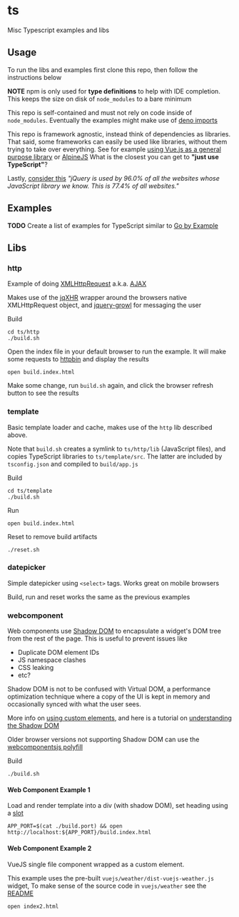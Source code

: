 # ts

Misc Typescript examples and libs 


## Usage

To run the libs and examples first clone this repo,
then follow the instructions below 

**NOTE** npm is only used for **type definitions** to help with IDE completion.
This keeps the size on disk of `node_modules` to a bare minimum 

This repo is self-contained and must not rely on code inside of `node_modules`.
Eventually the examples might make use of 
[deno imports](https://deno.land/manual/examples/import_export)

This repo is framework agnostic, instead think of dependencies as libraries.
That said, some frameworks can easily be used like libraries, 
without them trying to take over everything. See for example 
[using Vue.js as a general purpose library](https://blog.logrocket.com/use-vue-js-general-purpose-javascript-library)
or [AlpineJS](https://github.com/alpinejs/alpine)
What is the closest you can get to **"just use TypeScript"**?

Lastly, [consider this](https://w3techs.com/technologies/details/js-jquery)
*"jQuery is used by 96.0% of all the websites whose JavaScript library we know. 
This is 77.4% of all websites."*


## Examples

**TODO** Create a list of examples for TypeScript 
similar to [Go by Example](https://gobyexample.com/)


## Libs

### http

Example of doing [XMLHttpRequest](https://developer.mozilla.org/en-US/docs/Web/API/XMLHttpRequest)
a.k.a. [AJAX](https://developer.mozilla.org/en-US/docs/Glossary/AJAX)  

Makes use of the [jqXHR](https://api.jquery.com/jquery.ajax) wrapper 
around the browsers native XMLHttpRequest object, and 
[jquery-growl](https://github.com/ksylvest/jquery-growl) for messaging the user

Build

    cd ts/http
    ./build.sh
    
Open the index file in your default browser to run the example.
It will make some requests to [httpbin](https://httpbin.org)
and display the results

    open build.index.html

Make some change, run `build.sh` again, 
and click the browser refresh button to see the results


### template

Basic template loader and cache, makes use of the `http` lib described above.

Note that `build.sh` creates a symlink to `ts/http/lib` (JavaScript files),
and copies TypeScript libraries to `ts/template/src`.
The latter are included by `tsconfig.json` and compiled to `build/app.js` 

Build

    cd ts/template
    ./build.sh
 
Run

    open build.index.html
    
Reset to remove build artifacts

    ./reset.sh
   
   
### datepicker

Simple datepicker using `<select>` tags.
Works great on mobile browsers

Build, run and reset works the same as the previous examples


### webcomponent

Web components use [Shadow DOM](https://developers.google.com/web/fundamentals/web-components/shadowdom)
to encapsulate a widget's DOM tree from the rest of the page.
This is useful to prevent issues like
- Duplicate DOM element IDs
- JS namespace clashes
- CSS leaking
- etc?

Shadow DOM is not to be confused with Virtual DOM, a performance optimization 
technique where a copy of the UI is kept in memory and occasionally synced 
with what the user sees. 

More info on 
[using custom elements](https://developers.google.com/web/fundamentals/web-components/customelements),
and here is a tutorial on 
[understanding the Shadow DOM](https://blog.logrocket.com/understanding-shadow-dom-v1-fa9b81ebe3ac)

Older browser versions not supporting Shadow DOM can use the
[webcomponentsjs polyfill](https://github.com/webcomponents/polyfills/tree/master/packages/webcomponentsjs)

Build

    ./build.sh
    
#### Web Component Example 1

Load and render template into a div (with shadow DOM), set heading using a 
[slot](https://developer.mozilla.org/en-US/docs/Web/Web_Components/Using_templates_and_slots)

    APP_PORT=$(cat ./build.port) && open http://localhost:${APP_PORT}/build.index.html

#### Web Component Example 2

VueJS single file component wrapped as a custom element.

This example uses the pre-built `vuejs/weather/dist-vuejs-weather.js` widget,
To make sense of the source code in `vuejs/weather` see the
[README](https://github.com/mozey/ts/tree/main/webcomponent/vuejs)

    open index2.html
    

